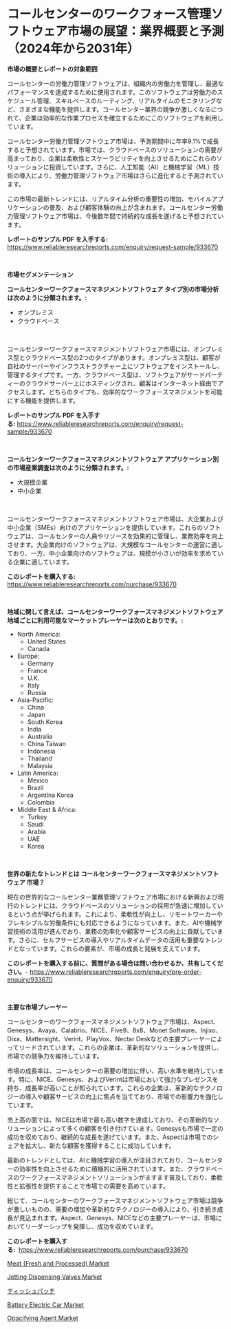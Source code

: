<p><h1>コールセンターのワークフォース管理ソフトウェア市場の展望：業界概要と予測（2024年から2031年）</h1></p><p><strong>市場の概要とレポートの対象範囲</strong></p>
<p><p>コールセンターの労働力管理ソフトウェアは、組織内の労働力を管理し、最適なパフォーマンスを達成するために使用されます。このソフトウェアは労働力のスケジュール管理、スキルベースのルーティング、リアルタイムのモニタリングなど、さまざまな機能を提供します。コールセンター業界の競争が激しくなるにつれて、企業は効率的な作業プロセスを確立するためにこのソフトウェアを利用しています。</p><p>コールセンター労働力管理ソフトウェア市場は、予測期間中に年率9.1%で成長すると予想されています。市場では、クラウドベースのソリューションの需要が高まっており、企業は柔軟性とスケーラビリティを向上させるためにこれらのソリューションに投資しています。さらに、人工知能（AI）と機械学習（ML）技術の導入により、労働力管理ソフトウェア市場はさらに進化すると予測されています。</p><p>この市場の最新トレンドには、リアルタイム分析の重要性の増加、モバイルアプリケーションの普及、および顧客体験の向上が含まれます。コールセンター労働力管理ソフトウェア市場は、今後数年間で持続的な成長を遂げると予想されています。</p></p>
<p><strong>レポートのサンプル PDF を入手する:</strong> <a href="https://www.reliableresearchreports.com/enquiry/request-sample/933670">https://www.reliableresearchreports.com/enquiry/request-sample/933670</a></p>
<p>&nbsp;</p>
<p><strong>市場セグメンテーション</strong></p>
<p><strong>コールセンターワークフォースマネジメントソフトウェア タイプ別の市場分析は次のように分類されます。:</strong></p>
<p><ul><li>オンプレミス</li><li>クラウドベース</li></ul></p>
<p>&nbsp;</p>
<p><p>コールセンターワークフォースマネジメントソフトウェア市場には、オンプレミス型とクラウドベース型の2つのタイプがあります。オンプレミス型は、顧客が自社のサーバーやインフラストラクチャー上にソフトウェアをインストールし、管理するタイプです。一方、クラウドベース型は、ソフトウェアがサードパーティーのクラウドサーバー上にホスティングされ、顧客はインターネット経由でアクセスします。どちらのタイプも、効率的なワークフォースマネジメントを可能にする機能を提供します。</p></p>
<p><strong>レポートのサンプル PDF を入手する:</strong>&nbsp;<a href="https://www.reliableresearchreports.com/enquiry/request-sample/933670">https://www.reliableresearchreports.com/enquiry/request-sample/933670</a></p>
<p>&nbsp;</p>
<p><strong> コールセンターワークフォースマネジメントソフトウェア アプリケーション別の市場産業調査は次のように分類されます。:</strong></p>
<p><ul><li>大規模企業</li><li>中小企業</li></ul></p>
<p>&nbsp;</p>
<p><p>コールセンターワークフォースマネジメントソフトウェア市場は、大企業および中小企業（SMEs）向けのアプリケーションを提供しています。これらのソフトウェアは、コールセンターの人員やリソースを効果的に管理し、業務効率を向上させます。大企業向けのソフトウェアは、大規模なコールセンターの運営に適しており、一方、中小企業向けのソフトウェアは、規模が小さいが効率を求めている企業に適しています。</p></p>
<p><strong>このレポートを購入する:</strong>&nbsp; <a href="https://www.reliableresearchreports.com/purchase/933670">https://www.reliableresearchreports.com/purchase/933670</a></p>
<p>&nbsp;</p>
<p><strong>地域に関して言えば、コールセンターワークフォースマネジメントソフトウェア 地域ごとに利用可能なマーケットプレーヤーは次のとおりです。:</strong></p>
<p><ul>
    <li>
        North America:
        <ul>
            <li>United States</li>
            <li>Canada</li>
        </ul>
    </li>
    <li>
        Europe:
        <ul>
            <li>Germany</li>
            <li>France</li>
            <li>U.K.</li>
            <li>Italy</li>
            <li>Russia</li>
        </ul>
    </li>
    <li>
        Asia-Pacific:
        <ul>
            <li>China</li>
            <li>Japan</li>
            <li>South Korea</li>
            <li>India</li>
            <li>Australia</li>
            <li>China Taiwan</li>
            <li>Indonesia</li>
            <li>Thailand</li>
            <li>Malaysia</li>
        </ul>
    </li>
    <li>
        Latin America:
        <ul>
            <li>Mexico</li>
            <li>Brazil</li>
            <li>Argentina Korea</li>
            <li>Colombia</li>
        </ul>
    </li>
    <li>
        Middle East & Africa:
        <ul>
            <li>Turkey</li>
            <li>Saudi</li>
            <li>Arabia</li>
            <li>UAE</li>
            <li>Korea</li>
        </ul>
    </li>
    </ul></p>
<p>&nbsp;</p>
<p><strong>世界の新たなトレンドとは コールセンターワークフォースマネジメントソフトウェア 市場？</strong></p>
<p><p>現在の世界的なコールセンター業務管理ソフトウェア市場における新興および現行のトレンドには、クラウドベースのソリューションの採用が急速に増加しているという点が挙げられます。これにより、柔軟性が向上し、リモートワーカーやフレキシブルな労働条件にも対応できるようになっています。また、AIや機械学習技術の活用が進んでおり、業務の効率化や顧客サービスの向上に貢献しています。さらに、セルフサービスの導入やリアルタイムデータの活用も重要なトレンドとなっています。これらの要素が、市場の成長と発展を支えています。</p></p>
<p><strong>このレポートを購入する前に、質問がある場合は問い合わせるか、共有してください。</strong>- <a href="https://www.reliableresearchreports.com/enquiry/pre-order-enquiry/933670">https://www.reliableresearchreports.com/enquiry/pre-order-enquiry/933670</a></p>
<p>&nbsp;</p>
<p><strong>主要な市場プレーヤー</strong></p>
<p><p>コールセンターのワークフォースマネジメントソフトウェア市場は、Aspect、Genesys、Avaya、Calabrio、NICE、Five9、8x8、Monet Software、Injixo、Dixa、Mattersight、Verint、PlayVox、Nectar Deskなどの主要プレーヤーによってリードされています。これらの企業は、革新的なソリューションを提供し、市場での競争力を維持しています。</p><p>市場の成長率は、コールセンターの需要の増加に伴い、高い水準を維持しています。特に、NICE、Genesys、およびVerintは市場において強力なプレゼンスを持ち、成長率が高いことが知られています。これらの企業は、革新的なテクノロジーの導入や顧客サービスの向上に焦点を当てており、市場での影響力を強化しています。</p><p>売上高の面では、NICEは市場で最も高い数字を達成しており、その革新的なソリューションによって多くの顧客を引き付けています。Genesysも市場で一定の成功を収めており、継続的な成長を遂げています。また、Aspectは市場でのシェアを拡大し、新たな顧客を獲得することに成功しています。</p><p>最新のトレンドとしては、AIと機械学習の導入が注目されており、コールセンターの効率性を向上させるために積極的に活用されています。また、クラウドベースのワークフォースマネジメントソリューションがますます普及しており、柔軟性と拡張性を提供することで市場での需要を高めています。</p><p>総じて、コールセンターのワークフォースマネジメントソフトウェア市場は競争が激しいものの、需要の増加や革新的なテクノロジーの導入により、引き続き成長が見込まれます。Aspect、Genesys、NICEなどの主要プレーヤーは、市場においてリーダーシップを発揮し、成功を収めています。</p></p>
<p><strong>このレポートを購入する:</strong>&nbsp;&nbsp;<a href="https://www.reliableresearchreports.com/purchase/933670">https://www.reliableresearchreports.com/purchase/933670</a></p>
<p><p><a href="https://angry-finch-aaf.notion.site/Meat-Fresh-and-Processed-Market-Offer-Valuable-Insights-into-Market-Size-Market-Share-Market-Tre-fd267ef4d4524f228fe017fba92eaea5">Meat (Fresh and Processed) Market</a></p><p><a href="https://issuu.com/reportprime-2/docs/jetting-dispensing-valves-market-size-2030.pptx">Jetting Dispensing Valves Market</a></p><p><a href="https://medium.com/@kayceeboehm2023/%E3%83%86%E3%82%A3%E3%83%83%E3%82%B7%E3%83%A5%E3%83%91%E3%83%83%E3%83%81%E5%B8%82%E5%A0%B4%E3%81%AE%E3%82%A4%E3%83%B3%E3%82%B5%E3%82%A4%E3%83%88-%E5%B8%82%E5%A0%B4%E5%8B%95%E5%90%91-%E6%88%90%E9%95%B7-2024%E5%B9%B4%E3%81%8B%E3%82%892031%E5%B9%B4%E3%81%BE%E3%81%A7%E3%81%AE%E4%BA%88%E6%B8%AC-37eea1f07859">ティッシュパッチ</a></p><p><a href="https://view.publitas.com/reportprime-1/battery-electric-car-market-size-market-trends-and-growth-outlook-forecasted-for-period-from-2024-to-2031/">Battery Electric Car Market</a></p><p><a href="https://view.publitas.com/reportprime-1/opacifying-agent-market-size-share-trends-analysis-report-by-material-by-type-by-end-user-by-region-and-segment-forecasts-2024-2031/">Opacifying Agent Market</a></p></p>